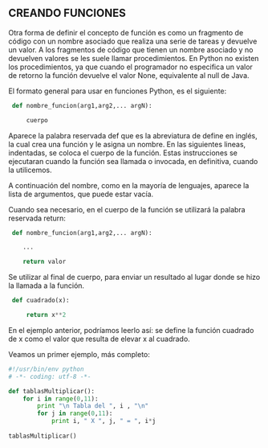 ## CREANDO FUNCIONES

Otra forma de definir el concepto de función es como un fragmento de código con un nombre asociado que realiza una serie de tareas y devuelve un valor. A los fragmentos de código que tienen un nombre asociado y no devuelven valores se les suele llamar procedimientos. En Python no existen los procedimientos, ya que cuando el programador no especifica un valor de retorno la función devuelve el valor None, equivalente al null de Java.

El formato general para usar en funciones Python, es el siguiente:
```python
 def nombre_funcion(arg1,arg2,... argN):

	 cuerpo
```
Aparece la palabra reservada def que es la abreviatura de define en inglés, la cual crea una función y le asigna un nombre. En las siguientes lineas, indentadas, se coloca el cuerpo de la función. Estas instrucciones se ejecutaran cuando la función sea llamada o invocada, en definitiva, cuando la utilicemos.

A continuación del nombre, como en la mayoría de lenguajes, aparece la lista de argumentos, que puede estar vacía.

Cuando sea necesario, en el cuerpo de la función se utilizará la palabra reservada return:
```python
 def nombre_funcion(arg1,arg2,... argN):

 	...

	return valor
```
Se utilizar al final de cuerpo, para enviar un resultado al lugar donde se hizo la llamada a la función.
```python
 def cuadrado(x):

	 return x**2
```
En el ejemplo anterior, podríamos leerlo así: se define la función cuadrado de x como el valor que resulta de elevar x al cuadrado.

Veamos un primer ejemplo, más completo:
```python
#!/usr/bin/env python
# -*- coding: utf-8 -*-

def tablasMultiplicar():
    for i in range(0,11):
        print "\n Tabla del ", i , "\n"
        for j in range(0,11):
            print i, " X ", j, " = ", i*j
            
tablasMultiplicar()
```